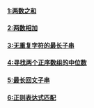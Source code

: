 
#### [1:两数之和](https://github.com/Carpe-Wang/Interview/blob/main/算法/LeetcodeHot100/Leetcode/两数之和.md)
#### [2:两数相加](https://github.com/Carpe-Wang/Interview/blob/main/数据结构/链表/leetcode/两数相加.md)
#### [3:无重复字符的最长子串](https://github.com/Carpe-Wang/Interview/blob/main/算法/LeetcodeHot100/Leetcode/无重复字符的最长子串.md)

#### [4:寻找两个正序数组的中位数](https://github.com/Carpe-Wang/Interview/blob/main/算法/LeetcodeHot100/Leetcode/寻找两个正序数组的中位数.md)

#### [5:最长回文子串](https://github.com/Carpe-Wang/Interview/blob/main/算法/LeetcodeHot100/Leetcode/最长回文子串.md)
#### [6:正则表达式匹配](https://github.com/Carpe-Wang/Interview/blob/main/算法/LeetcodeHot100/Leetcode/正则表达式匹配.md)
